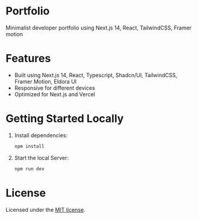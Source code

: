 # Portfolio

Minimalist developer portfolio using Next.js 14, React, TailwindCSS, Framer motion

# Features

- Built using Next.js 14, React, Typescript, Shadcn/UI, TailwindCSS, Framer Motion, Eldora UI
- Responsive for different devices
- Optimized for Next.js and Vercel

# Getting Started Locally

1. Install dependencies:

   ```bash
   npm install
   ```

2. Start the local Server:

   ```bash
   npm run dev
   ```


# License

Licensed under the [MIT license](https://github.com/tsarvs/portfolio-nextjs/blob/main/LICENSE.md).